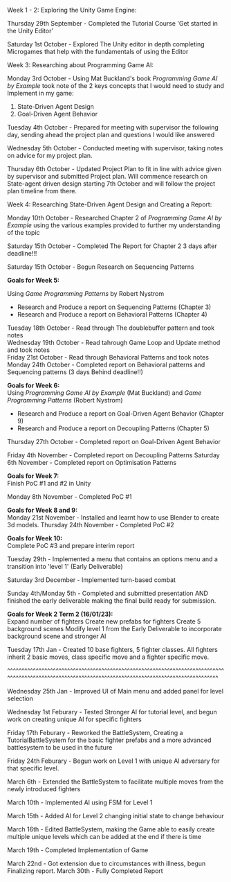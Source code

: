 Week 1 - 2:
Exploring the Unity Game Engine:

Thursday 29th September - Completed the Tutorial Course 'Get started in the Unity Editor'

Saturday 1st October - Explored The Unity editor in depth completing Microgames that help with the fundamentals of using the Editor

Week 3:
Researching about Programming Game AI:

Monday 3rd October - Using Mat Buckland's book *Programming Game AI by Example* took note of the 2 keys concepts that I would need to study and Implement in my game:
1. State-Driven Agent Design
2. Goal-Driven Agent Behavior

Tuesday 4th October - Prepared for meeting with supervisor the following day, sending ahead the project plan and questions I would like answered

Wednesday 5th October - Conducted meeting with supervisor, taking notes on advice for my project plan.

Thursday 6th October - Updated Project Plan to fit in line with advice given by supervisor and submitted Project plan. Will commence research on State-agent driven design starting 7th October and will follow the project plan timeline from there.

Week 4:
Researching State-Driven Agent Design and Creating a Report:

Monday 10th October - Researched Chapter 2 of *Programming Game AI by Example* using the various examples provided to further my understanding of the topic


Saturday 15th October - Completed The Report for Chapter 2     3 days after deadline!!!

Saturday 15th October - Begun Research on Sequencing Patterns

<b>Goals for Week 5:</b>

Using *Game Programming Patterns* by Robert Nystrom

- Research and Produce a report on Sequencing Patterns (Chapter 3)
- Research and Produce a report on Behavioral Patterns (Chapter 4)

Tuesday 18th October - Read through The doublebuffer pattern and took notes<br>
Wednesday 19th October - Read tahrough Game Loop and Update method and took notes<br>
Friday 21st October - Read through Behavioral Patterns and took notes<br>
Monday 24th October - Completed report on Behavioral patterns and Sequencing patterns (3 days Behind deadline!!)<br>

<b>Goals for Week 6:</b> <br>
Using  *Programming Game AI by Example* (Mat Buckland) and *Game Programming Patterns* (Robert Nystrom)<br>
- Research and Produce a report on Goal-Driven Agent Behavior (Chapter 9)
- Research and Produce a report on Decoupling Patterns (Chapter 5)

Thursday 27th October - Completed report on Goal-Driven Agent Behavior

Friday 4th November - Completed report on Decoupling Patterns
Saturday 6th November - Completed report on Optimisation Patterns

<b>Goals for Week 7:</b> <br>
Finish PoC #1 and #2 in Unity

Monday 8th November - Completed PoC #1

<b>Goals for Week 8 and 9:</b> <br>
Monday 21st November - Installed and learnt how to use Blender to create 3d models.
Thursday 24th November - Completed PoC #2 

<b>Goals for Week 10:</b> <br>
Complete PoC #3 and prepare interim report

Tuesday 29th - Implemented a menu that contains an options menu and a transition into  'level 1' (Early Deliverable)

Saturday 3rd December - Implemented turn-based combat

Sunday 4th/Monday 5th - Completed and submitted presentation AND finished the early deliverable making the final build ready for submission.

<b>Goals for Week 2 Term 2 (16/01/23):</b> <br>
Expand number of fighters
Create new prefabs for fighters
Create 5 background scenes
Modify level 1 from the Early Deliverable to incorporate background scene and stronger AI

Tuesday 17th Jan - Created 10 base fighters, 5 fighter classes. All fighters inherit 2 basic moves, class specific move and a fighter specific move.


^^^^^^^^^^^^^^^^^^^^^^^^^^^^^^^^^^^^^^^^^^^^^^^^^^^^^^^^^^^^^^^^^^^^^^^^^^^^^^^^^^^^^^^^^^^^^^^^^^^^^^^^^^^^^^^^^^^^^^^^^^^^^^^^^^^^^^^^^^^^^^^^^^^^^^

Wednesday 25th Jan - Improved UI of Main menu and added panel for level selection

Wednesday 1st Feburary - Tested Stronger AI for tutorial level, and begun work on creating unique AI for specific fighters

Friday 17th Feburary - Reworked the BattleSystem, Creating a TutorialBattleSystem for the basic fighter prefabs and a more advanced battlesystem to be used in the future

Friday 24th Feburary - Begun work on Level 1 with unique AI adversary for that specific level.

March 6th - Extended the BattleSystem to facilitate multiple moves from the newly introduced fighters


March 10th - Implemented AI using FSM for Level 1

March 15th - Added AI for Level 2 changing initial state to change behaviour

March 16th - Edited BattleSystem, making the Game able to easily create multiple unique levels which can be added at the end if there is time

March 19th - Completed Implementation of Game

March 22nd - Got extension due to circumstances with illness, begun Finalizing report.
March 30th - Fully Completed Report

